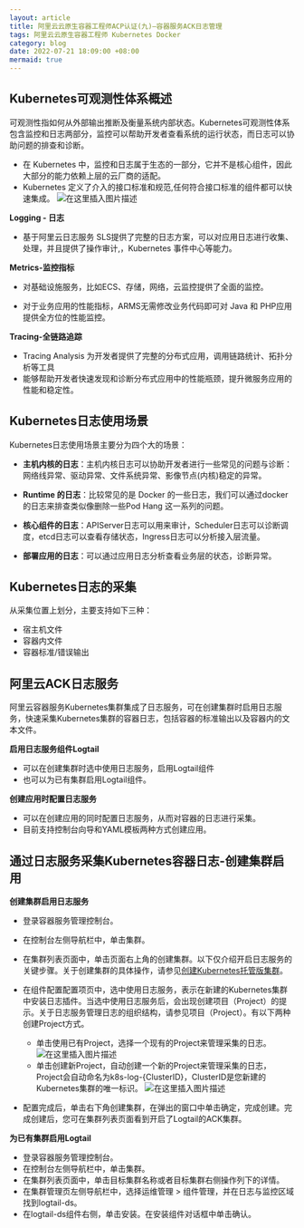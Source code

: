 ```yaml
---
layout: article
title: 阿里云云原生容器工程师ACP认证(九)—容器服务ACK日志管理
tags: 阿里云云原生容器工程师 Kubernetes Docker
category: blog
date: 2022-07-21 18:09:00 +08:00
mermaid: true
---
```


## Kubernetes可观测性体系概述

可观测性指如何从外部输出推断及衡量系统内部状态。Kubernetes可观测性体系包含监控和日志两部分，监控可以帮助开发者查看系统的运行状态，而日志可以协助问题的排查和诊断。

- 在 Kubernetes 中，监控和日志属于生态的一部分，它并不是核心组件，因此大部分的能力依赖上层的云厂商的适配。
- Kubernetes 定义了介入的接口标准和规范,任何符合接口标准的组件都可以快速集成。
![在这里插入图片描述](https://img-blog.csdnimg.cn/0d3449154c6b483db18fccc19c9afd6b.png)

 **Logging - 日志**
- 基于阿里云日志服务 SLS提供了完整的日志方案，可以对应用日志进行收集、处理，并且提供了操作审计,，Kubernetes 事件中心等能力。

**Metrics-监控指标**

- 对基础设施服务，比如ECS、存储，网络，云监控提供了全面的监控。

- 对于业务应用的性能指标，ARMS无需修改业务代码即可对 Java 和 PHP应用提供全方位的性能监控。

**Tracing-全链路追踪**

- Tracing Analysis 为开发者提供了完整的分布式应用，调用链路统计、拓扑分析等工具
- 能够帮助开发者快速发现和诊断分布式应用中的性能瓶颈，提升微服务应用的性能和稳定性。

## Kubernetes日志使用场景
Kubernetes日志使用场景主要分为四个大的场景：

- **主机内核的日志**：主机内核日志可以协助开发者进行一些常见的问题与诊断：网络线异常、驱动异常、文件系统异常、影像节点(内核)稳定的异常。

- **Runtime 的日志**：比较常见的是 Docker 的一些日志，我们可以通过docker 的日志来排查类似像删除一些Pod Hang 这一系列的问题。

- **核心组件的日志**：APIServer日志可以用来审计，Scheduler日志可以诊断调度，etcd日志可以查看存储状态，Ingress日志可以分析接入层流量。

- **部署应用的日志**：可以通过应用日志分析查看业务层的状态，诊断异常。

## Kubernetes日志的采集
从采集位置上划分，主要支持如下三种：
- 宿主机文件
- 容器内文件
- 容器标准/错误输出

## 阿里云ACK日志服务
阿里云容器服务Kubernetes集群集成了日志服务，可在创建集群时启用日志服务，快速采集Kubernetes集群的容器日志，包括容器的标准输出以及容器内的文本文件。

**启用日志服务组件Logtail**
- 可以在创建集群时选中使用日志服务，启用Logtail组件
- 也可以为已有集群启用Logtail组件。

**创建应用时配置日志服务**
- 可以在创建应用的同时配置日志服务，从而对容器的日志进行采集。
- 目前支持控制台向导和YAML模板两种方式创建应用。

## 通过日志服务采集Kubernetes容器日志-创建集群启用
**创建集群启用日志服务**
- 登录容器服务管理控制台。
- 在控制台左侧导航栏中，单击集群。
- 在集群列表页面中，单击页面右上角的创建集群。以下仅介绍开启日志服务的关键步骤。关于创建集群的具体操作，请参见[创建Kubernetes托管版集群](https://help.aliyun.com/document_detail/95108.htm?spm=a2c4g.11186623.0.0.1d043996m84AZe#task-skz-qwk-qfb)。

- 在组件配置配置项页中，选中使用日志服务，表示在新建的Kubernetes集群中安装日志插件。当选中使用日志服务后，会出现创建项目（Project）的提示。关于日志服务管理日志的组织结构，请参见项目（Project）。有以下两种创建Project方式。
  - 单击使用已有Project，选择一个现有的Project来管理采集的日志。
![在这里插入图片描述](https://img-blog.csdnimg.cn/bd1821ef122642b293ae3f4f1dd20a97.png)
  - 单击创建新Project，自动创建一个新的Project来管理采集的日志，Project会自动命名为k8s-log-{ClusterID}，ClusterID是您新建的Kubernetes集群的唯一标识。
  ![在这里插入图片描述](https://img-blog.csdnimg.cn/accbfa9fd2d1446f9181cd13b2dec7f2.png)

- 配置完成后，单击右下角创建集群，在弹出的窗口中单击确定，完成创建。完成创建后，您可在集群列表页面看到开启了Logtail的ACK集群。

**为已有集群启用Logtail**
- 登录容器服务管理控制台。
- 在控制台左侧导航栏中，单击集群。
- 在集群列表页面中，单击目标集群名称或者目标集群右侧操作列下的详情。
- 在集群管理页左侧导航栏中，选择运维管理 > 组件管理，并在日志与监控区域找到logtail-ds。
- 在logtail-ds组件右侧，单击安装。在安装组件对话框中单击确认。
